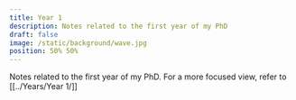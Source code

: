 ```yaml
---
title: Year 1
description: Notes related to the first year of my PhD
draft: false
image: /static/background/wave.jpg
position: 50% 50%
---
```


Notes related to the first year of my PhD.
For a more focused view, refer to [[../Years/Year 1/]]
